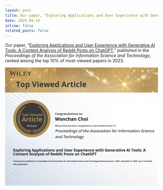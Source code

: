```yaml
---
layout: post
title: Our paper, “Exploring Applications and User Experience with Generative AI Tools--A Content Analysis of Reddit Posts on ChatGPT" (<i>2023 Proceedings of ASIST</i>) ranked among the top 10% of most-viewed papers
date: 2025-04-16
inline: false
related_posts: false
---
```


Our paper, “[Exploring Applications and User Experience with Generative AI Tools: A Content Analysis of Reddit Posts on ChatGPT](/assets/pdf/2023-ASIST-ShortPaper.pdf),” published in the <i>Proceedings of the Association for Information Science and Technology</i>, ranked among the top 10% of most-viewed papers in 2023.


<div style="text-align: center;">
  <img src="/assets/img/ASIST-Top10.jpg" alt="ASIST'24 Distinguished Member" style="max-width: 100%; height: auto;" />
</div>

